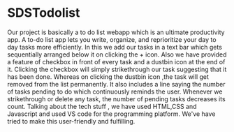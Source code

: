 # SDSTodolist
Our project is basically a to do list webapp which is an ultimate productivity app. 
A to-do list app lets you write, organize, and reprioritize your day to day tasks more efficiently.
In this we add our tasks in a text bar which gets sequentially arranged below it on clicking the + icon.
Also we have provided a feature of checkbox in front of every task and a dustbin icon at the end of it.
Clicking the checkbox will simply strikethrough our task suggesting that it has been done. 
Whereas on clicking the dustbin icon ,the task will get removed from the list permanently.
It also includes a line saying the number of tasks pending to do which continuously reminds the user.
Whenever we strikethrough or delete any task, the number of pending tasks decreases its count. 
Talking about the tech stuff , we have used HTML,CSS and Javascript and used VS code for the programming platform.
We've have tried to make this user-friendly and fulfilling.
